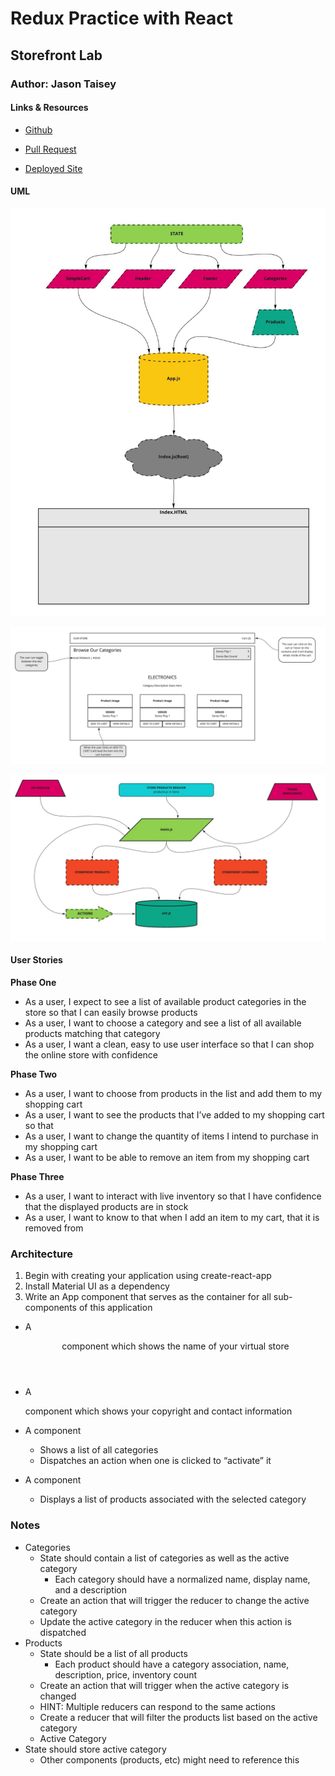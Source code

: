# Redux Practice with React

## Storefront Lab

### Author: Jason Taisey

#### Links & Resources

- [Github](https://github.com/JTaisey389/storefront)

- [Pull Request](https://github.com/JTaisey389/storefront/pulls)

- [Deployed Site](https://60c0424506d4b360dcbf25f1--adoring-knuth-003df7.netlify.app/)

#### UML

![UML](assets/storefront_day1.jpg)

![UML](assets/storefront_day2.jpg)

![UML](assets/storefront_day3.jpg)


#### User Stories

**Phase One**

- As a user, I expect to see a list of available product categories in the store so that I can easily browse products
- As a user, I want to choose a category and see a list of all available products matching that category
- As a user, I want a clean, easy to use user interface so that I can shop the online store with confidence

**Phase Two**

- As a user, I want to choose from products in the list and add them to my shopping cart
- As a user, I want to see the products that I’ve added to my shopping cart so that
- As a user, I want to change the quantity of items I intend to purchase in my shopping cart
- As a user, I want to be able to remove an item from my shopping cart

**Phase Three**

- As a user, I want to interact with live inventory so that I have confidence that the displayed products are in stock
- As a user, I want to know to that when I add an item to my cart, that it is removed from

### Architecture

1. Begin with creating your application using create-react-app
2. Install Material UI as a dependency
3. Write an App component that serves as the container for all sub-components of this application
  
- A <Header> component which shows the name of your virtual store

- A <Footer> component which shows your copyright and contact information
  
- A <Categories> component
  - Shows a list of all categories
  - Dispatches an action when one is clicked to “activate” it

- A <Products> component
  - Displays a list of products associated with the selected category

### Notes

- Categories
  - State should contain a list of categories as well as the active category
    - Each category should have a normalized name, display name, and a description
  - Create an action that will trigger the reducer to change the active category
  - Update the active category in the reducer when this action is dispatched
- Products
  - State should be a list of all products
    - Each product should have a category association, name, description, price, inventory count
  - Create an action that will trigger when the active category is changed
  - HINT: Multiple reducers can respond to the same actions
  - Create a reducer that will filter the products list based on the active category
  - Active Category
- State should store active category
  - Other components (products, etc) might need to reference this

